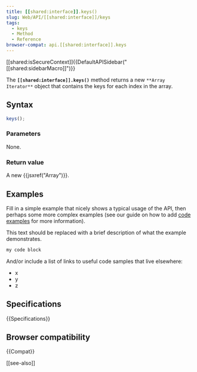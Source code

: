 ```yaml
---
title: [[shared:interface]].keys()
slug: Web/API/[[shared:interface]]/keys
tags:
  - keys
  - Method
  - Reference
browser-compat: api.[[shared:interface]].keys
---
```

[[shared:isSecureContext]]{{DefaultAPISidebar("[[shared:sidebarMacro]]")}}

The **`[[shared:interface]].keys()`** method returns a new `**Array Iterator**` object that contains the keys for each index in the array.

## Syntax

```js
keys();
```

### Parameters

None.

### Return value

A new {{jsxref("Array")}}.

## Examples

Fill in a simple example that nicely shows a typical usage of the API, then perhaps some more complex examples (see our guide on how to add [code examples](/en-US/docs/MDN/Contribute/Structures/Code_examples) for more information).

This text should be replaced with a brief description of what the example demonstrates.

```js
my code block
```

And/or include a list of links to useful code samples that live elsewhere:

*   x
*   y
*   z

## Specifications

{{Specifications}}

## Browser compatibility

{{Compat}}

[[see-also]]
